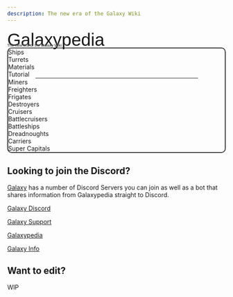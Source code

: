 ```yaml
---
description: The new era of the Galaxy Wiki
---
```


<div class="text-center">

<div class="mb-8 select-none break-words" style="container-type: inline-size;">
    <div class="text-white tracking-widest -mb-4" style="font-size: 8cqw; font-family: 'Rocket Rinder', Arial; text-shadow: white 0 0 15px; margin-bottom: -0.4em;">Galaxypedia</div>
    <div class="text-white m-none" style="font-size: 1.8cqw; font-family: 'ethno centric', Arial; text-shadow: white 0 0 5px;">The new era of the Galaxy Wiki</div>
</div>

<div style="border: 2px solid rgb(48, 52, 54) !important; border-radius: 10px;">
<div class="flex flex-row justify-center flex-wrap gap-3 m-3">
<div class="flex-initial hover:scale-125 transition-all border border-black transform-gpu will-change-transform cursor-pointer">
Ships
</div>
<div class="flex-initial self-auto border border-black">
Turrets
</div>
<div class="border border-black">
Materials
</div>
<div class="border border-black">
Tutorial
</div>
</div>
<hr style="margin: auto; width: 75%;">
<div class="flex flex-row justify-center flex-wrap gap-3 m-3">
<div class="border border-black">
Miners
</div>
<div class="border border-black">
Freighters
</div>
<div class="border border-black">
Frigates
</div>
<div class="border border-black">
Destroyers
</div>
<div class="border border-black">
Cruisers
</div>
<div class="border border-black">
Battlecruisers
</div>
<div class="border border-black">
Battleships
</div>
<div class="border border-black">
Dreadnoughts
</div>
<div class="border border-black">
Carriers
</div>
<div class="border border-black">
Super Capitals
</div>
</div>
</div>

## Looking to join the Discord?

[Galaxy](https://galaxy.casa/) has a number of Discord Servers you can join as well as a bot that shares information from Galaxypedia straight to Discord.

[Galaxy Discord](https://galaxy.galaxypedia.org)

[Galaxy Support](https://support.galaxypedia.org/)

[Galaxypedia](https://discord.galaxypedia.org/)

[Galaxy Info](https://info.galaxy.casa/)

## Want to edit?

WIP

